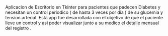 Aplicacion de Escritorio en Tkinter para pacientes que padecen Diabetes y necesitan un control periodico ( de hasta 3 veces por dia ) de su glucemia y tension arterial.
Esta app fue desarrollada con el objetivo de que el paciente lleve un control y asi poder visualizar junto a su medico el detalle mensual del registro .
